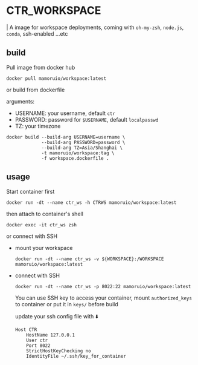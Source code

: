# CTR_WORKSPACE

| A image for workspace deployments, coming with `oh-my-zsh`, `node.js`, `conda`, ssh-enabled ...etc

## build

Pull image from docker hub

```shell
docker pull mamoruio/workspace:latest
```

or build from dockerfile

arguments:

-   USERNAME: your username, default `ctr`
-   PASSWORD: password for `$USERNAME`, default `localpasswd`
-   TZ: your timezone

```shell
docker build --build-arg USERNAME=username \
             --build-arg PASSWORD=password \
             --build-arg TZ=Asia/Shanghai \
             -t mamoruio/workspace:tag \
             -f workspace.dockerfile .
```

## usage

Start container first

```shell
docker run -dt --name ctr_ws -h CTRWS mamoruio/workspace:latest
```

then attach to container's shell

```shell
docker exec -it ctr_ws zsh
```

or connect with SSH

-   mount your workspace

    ```shell
    docker run -dt --name ctr_ws -v ${WORKSPACE}:/WORKSPACE mamoruio/workspace:latest
    ```

-   connect with SSH

    ```shell
    docker run -dt --name ctr_ws -p 8022:22 mamoruio/workspace:latest
    ```

    You can use SSH key to access your container, mount `authorized_keys` to container or put it in `keys/` before build

    update your ssh config file with ⬇️

    ```
    Host CTR
        HostName 127.0.0.1
        User ctr
        Port 8022
        StrictHostKeyChecking no
        IdentityFile ~/.ssh/key_for_container
    ```
